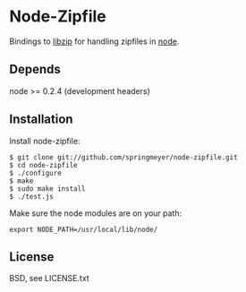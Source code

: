
# Node-Zipfile
      
  Bindings to [libzip](http://nih.at/libzip/libzip.html) for handling zipfiles in [node](http://nodejs.org).
  

## Depends

  node >= 0.2.4 (development headers)


## Installation
  
  Install node-zipfile:
  
    $ git clone git://github.com/springmeyer/node-zipfile.git
    $ cd node-zipfile
    $ ./configure
    $ make
    $ sudo make install
    $ ./test.js

  Make sure the node modules are on your path:
  
    export NODE_PATH=/usr/local/lib/node/


## License

  BSD, see LICENSE.txt
